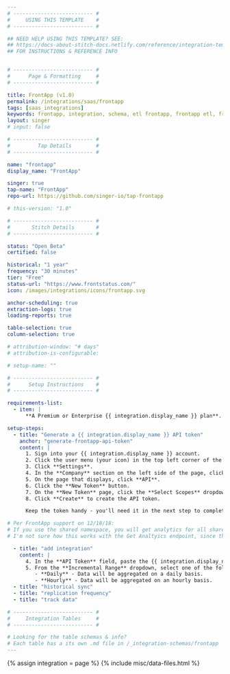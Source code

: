 ```yaml
---
# -------------------------- #
#     USING THIS TEMPLATE    #
# -------------------------- #

## NEED HELP USING THIS TEMPLATE? SEE:
## https://docs-about-stitch-docs.netlify.com/reference/integration-templates/saas/
## FOR INSTRUCTIONS & REFERENCE INFO


# -------------------------- #
#      Page & Formatting     #
# -------------------------- #

title: FrontApp (v1.0)
permalink: /integrations/saas/frontapp
tags: [saas_integrations]
keywords: frontapp, integration, schema, etl frontapp, frontapp etl, frontapp schema
layout: singer
# input: false

# -------------------------- #
#         Tap Details        #
# -------------------------- #

name: "frontapp"
display_name: "FrontApp"

singer: true 
tap-name: "FrontApp"
repo-url: https://github.com/singer-io/tap-frontapp

# this-version: "1.0"

# -------------------------- #
#       Stitch Details       #
# -------------------------- #

status: "Open Beta"
certified: false 

historical: "1 year"
frequency: "30 minutes"
tier: "Free"
status-url: "https://www.frontstatus.com/"
icon: /images/integrations/icons/frontapp.svg

anchor-scheduling: true
extraction-logs: true
loading-reports: true

table-selection: true
column-selection: true

# attribution-window: "# days"
# attribution-is-configurable: 

# setup-name: ""

# -------------------------- #
#      Setup Instructions    #
# -------------------------- #

requirements-list:
  - item: |
      **A Premium or Enterprise {{ integration.display_name }} plan**. These plans include API access, which is required to use Stitch's {{ integration.display_name }} integration. Refer to [{{ integration.display_name }}'s pricing page for more info](https://frontapp.com/pricing){:target="new"}.

setup-steps:
  - title: "Generate a {{ integration.display_name }} API token"
    anchor: "generate-frontapp-api-token"
    content: |
      1. Sign into your {{ integration.display_name }} account.
      2. Click the user menu (your icon) in the top left corner of the page.
      3. Click **Settings**.
      4. In the **Company** section on the left side of the page, click **Plugins & API**.
      5. On the page that displays, click **API**.
      6. Click the **New Token** button.
      7. On the **New Token** page, click the **Select Scopes** dropdown and select the type of resources you want to replicate data from.
      8. Click **Create** to create the API token.

      Keep the token handy - you'll need it in the next step to complete the setup.

# Per FrontApp support on 12/18/18:
# If you use the shared namespace, you will get analytics for all shared inboxes across all teams. If you use the private namespace, you will get analytics for private inboxes that users have marked accessible to the public API (is an individual user setting).
# I'm not sure how this works with the Get Analtyics endpoint, since this metric seems to be team-focused.

  - title: "add integration"
    content: |
      4. In the **API Token** field, paste the {{ integration.display_name }} API token you generated in [Step 1](#generate-frontapp-api-token).
      5. From the **Incremental Range** dropdown, select one of the following options:
         - **Daily** - Data will be aggregated on a daily basis.
         - **Hourly** - Data will be aggregated on an hourly basis.
  - title: "historical sync"
  - title: "replication frequency"
  - title: "track data"

# -------------------------- #
#     Integration Tables     #
# -------------------------- #

# Looking for the table schemas & info?
# Each table has a its own .md file in /_integration-schemas/frontapp
---
```

{% assign integration = page %}
{% include misc/data-files.html %}